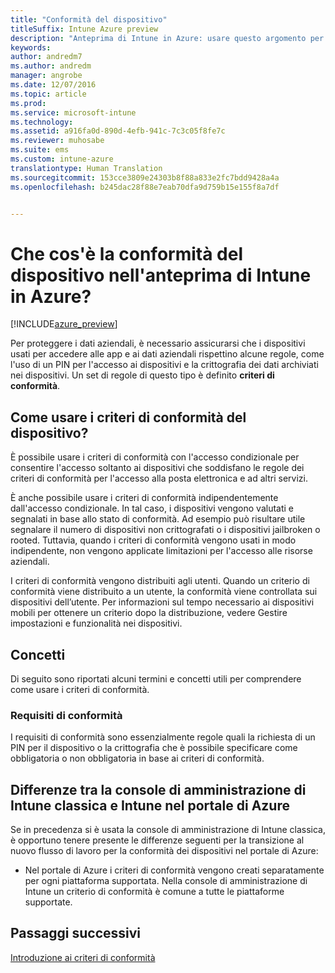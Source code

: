 ```yaml
---
title: "Conformità del dispositivo"
titleSuffix: Intune Azure preview
description: "Anteprima di Intune in Azure: usare questo argomento per informazioni sulla conformità del dispositivo in Microsoft Intune"
keywords: 
author: andredm7
ms.author: andredm
manager: angrobe
ms.date: 12/07/2016
ms.topic: article
ms.prod: 
ms.service: microsoft-intune
ms.technology: 
ms.assetid: a916fa0d-890d-4efb-941c-7c3c05f8fe7c
ms.reviewer: muhosabe
ms.suite: ems
ms.custom: intune-azure
translationtype: Human Translation
ms.sourcegitcommit: 153cce3809e24303b8f88a833e2fc7bdd9428a4a
ms.openlocfilehash: b245dac28f88e7eab70dfa9d759b15e155f8a7df


---
```


# <a name="what-is-device-compliance-in-intune-azure-preview"></a>Che cos'è la conformità del dispositivo nell'anteprima di Intune in Azure?


[!INCLUDE[azure_preview](../includes/azure_preview.md)]

Per proteggere i dati aziendali, è necessario assicurarsi che i dispositivi usati per accedere alle app e ai dati aziendali rispettino alcune regole, come l'uso di un PIN per l'accesso ai dispositivi e la crittografia dei dati archiviati nei dispositivi. Un set di regole di questo tipo è definito **criteri di conformità**.

##  <a name="how-should-i-use-a-device-compliance-policy"></a>Come usare i criteri di conformità del dispositivo?
È possibile usare i criteri di conformità con l'accesso condizionale per consentire l'accesso soltanto ai dispositivi che soddisfano le regole dei criteri di conformità per l'accesso alla posta elettronica e ad altri servizi.

È anche possibile usare i criteri di conformità indipendentemente dall'accesso condizionale.
In tal caso, i dispositivi vengono valutati e segnalati in base allo stato di conformità. Ad esempio può risultare utile segnalare il numero di dispositivi non crittografati o i dispositivi jailbroken o rooted. Tuttavia, quando i criteri di conformità vengono usati in modo indipendente, non vengono applicate limitazioni per l'accesso alle risorse aziendali.

I criteri di conformità vengono distribuiti agli utenti. Quando un criterio di conformità viene distribuito a un utente, la conformità viene controllata sui dispositivi dell’utente. Per informazioni sul tempo necessario ai dispositivi mobili per ottenere un criterio dopo la distribuzione, vedere Gestire impostazioni e funzionalità nei dispositivi.

##  <a name="concepts"></a>Concetti
Di seguito sono riportati alcuni termini e concetti utili per comprendere come usare i criteri di conformità.

### <a name="compliance-requirements"></a>Requisiti di conformità
I requisiti di conformità sono essenzialmente regole quali la richiesta di un PIN per il dispositivo o la crittografia che è possibile specificare come obbligatoria o non obbligatoria in base ai criteri di conformità.

<!---### Actions for noncompliance

You can specify what needs to happen when a device is determined as noncompliant. This can be a sequence of actions during a specific time.
When you specify these actions, Intune will automatically initiate them in the sequence you specify. See the following example of a sequence of
actions for a device that continues to be in the noncompliant status for
a week:

-   When the device is first determined to be non-compliant, an email with noncompliant notification is sent to the user.

-   3 days after initial noncompliance state, a follow up reminder is sent to the user.

-   5 days after initial noncompliance state, a final reminder with a notification that access to company resources will be blocked on the device in 2 days if the compliance issues are not remediated is sent to the user.

-   7 days after initial noncompliance state, access to company resources is blocked. This requires that you have conditional access policy that specifies that access from noncompliant devices should    be blocked for services such as Exchange and SharePoint.

### Grace Period

This is the time between when a device is first determined as
noncompliant to when access to company resources on that device is blocked. This time allows for time that the user has to resolve
compliance issues on the device. You can also use this time to create your action sequences to send notifications to the user before their access is blocked.

Remember that you need to implement conditional access policies in addition to compliance policies in order for access to company resources to be blocked.--->

##  <a name="differences-between-the-classic-intune-admin-console-and-intune-in-the-azure-portal"></a>Differenze tra la console di amministrazione di Intune classica e Intune nel portale di Azure


Se in precedenza si è usata la console di amministrazione di Intune classica, è opportuno tenere presente le differenze seguenti per la transizione al nuovo flusso di lavoro per la conformità dei dispositivi nel portale di Azure:


-   Nel portale di Azure i criteri di conformità vengono creati separatamente per ogni piattaforma supportata. Nella console di amministrazione di Intune un criterio di conformità è comune a tutte le piattaforme supportate.


<!--- -   In the Azure portal, you have the ability to specify actions and notifications that are intiated when a device is determined to be noncompliant. This ability does not exist in the Intune admin console.

-   In the Azure portal, you can set a grace period to allow time for the end-user to get their device back to compliance status before they completely lose the ability to get company data on their device. This is not available in the Intune admin console.--->

##  <a name="next-steps"></a>Passaggi successivi

[Introduzione ai criteri di conformità](get-started-with-device-compliance.md)


<!---### See also

Conditional access--->



<!--HONumber=Feb17_HO3-->


